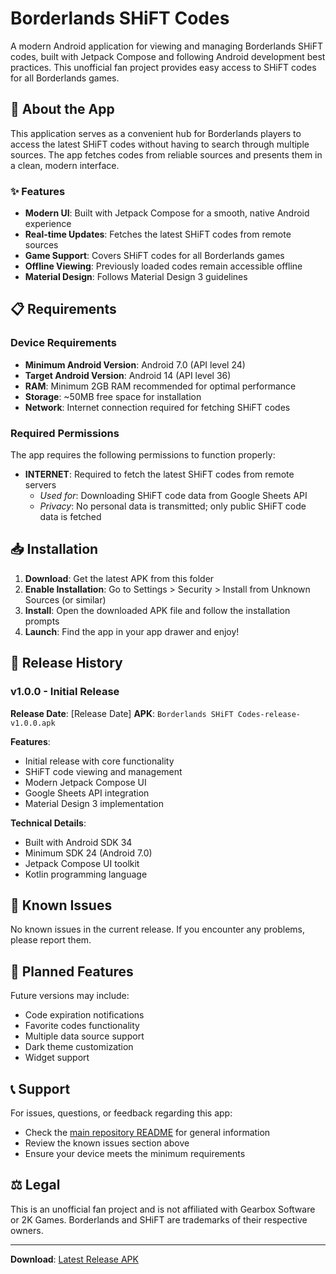# Borderlands SHiFT Codes

A modern Android application for viewing and managing Borderlands SHiFT codes, built with Jetpack Compose and following Android development best practices. This unofficial fan project provides easy access to SHiFT codes for all Borderlands games.

## 📱 About the App

This application serves as a convenient hub for Borderlands players to access the latest SHiFT codes without having to search through multiple sources. The app fetches codes from reliable sources and presents them in a clean, modern interface.

### ✨ Features

- **Modern UI**: Built with Jetpack Compose for a smooth, native Android experience
- **Real-time Updates**: Fetches the latest SHiFT codes from remote sources
- **Game Support**: Covers SHiFT codes for all Borderlands games
- **Offline Viewing**: Previously loaded codes remain accessible offline
- **Material Design**: Follows Material Design 3 guidelines

## 📋 Requirements

### Device Requirements
- **Minimum Android Version**: Android 7.0 (API level 24)
- **Target Android Version**: Android 14 (API level 36)
- **RAM**: Minimum 2GB RAM recommended for optimal performance
- **Storage**: ~50MB free space for installation
- **Network**: Internet connection required for fetching SHiFT codes

### Required Permissions
The app requires the following permissions to function properly:
- **INTERNET**: Required to fetch the latest SHiFT codes from remote servers
  - *Used for*: Downloading SHiFT code data from Google Sheets API
  - *Privacy*: No personal data is transmitted; only public SHiFT code data is fetched

## 📥 Installation

1. **Download**: Get the latest APK from this folder
2. **Enable Installation**: Go to Settings > Security > Install from Unknown Sources (or similar)
3. **Install**: Open the downloaded APK file and follow the installation prompts
4. **Launch**: Find the app in your app drawer and enjoy!

## 🔄 Release History

### v1.0.0 - Initial Release
**Release Date**: [Release Date]
**APK**: `Borderlands SHiFT Codes-release-v1.0.0.apk`

**Features**:
- Initial release with core functionality
- SHiFT code viewing and management
- Modern Jetpack Compose UI
- Google Sheets API integration
- Material Design 3 implementation

**Technical Details**:
- Built with Android SDK 34
- Minimum SDK 24 (Android 7.0)
- Jetpack Compose UI toolkit
- Kotlin programming language

## 🐛 Known Issues

No known issues in the current release. If you encounter any problems, please report them.

## 🔮 Planned Features

Future versions may include:
- Code expiration notifications
- Favorite codes functionality
- Multiple data source support
- Dark theme customization
- Widget support

## 📞 Support

For issues, questions, or feedback regarding this app:
- Check the [main repository README](../README.md) for general information
- Review the known issues section above
- Ensure your device meets the minimum requirements

## ⚖️ Legal

This is an unofficial fan project and is not affiliated with Gearbox Software or 2K Games. Borderlands and SHiFT are trademarks of their respective owners.

---

**Download**: [Latest Release APK](./Borderlands%20SHiFT%20Codes-release-v1.0.0.apk)
